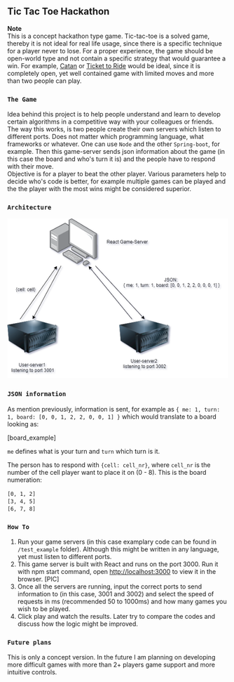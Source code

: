 ## Tic Tac Toe Hackathon

**Note**  
This is a concept hackathon type game. Tic-tac-toe is a solved game, thereby it is not ideal for real life usage, since there is a specific technique for a player never to lose. For a proper experience, the game should be open-world type and not contain a specific strategy that would guarantee a win. For example, [Catan](https://www.catan.com/) or [Ticket to Ride](https://www.daysofwonder.com/tickettoride/en/) would be ideal, since it is completely open, yet well contained game with limited moves and more than two people can play.

### `The Game`

Idea behind this project is to help people understand and learn to develop certain algorithms in a competitive way with your colleagues or friends.  
The way this works, is two people create their own servers which listen to different ports. Does not matter which programming language, what frameworks or whatever. One can use `Node` and the other `Spring-boot`, for example. Then this game-server sends json information about the game (in this case the board and who's turn it is) and the people have to respond with their move.   
Objective is for a player to beat the other player. Various parameters help to decide who's code is better, for example multiple games can be played and the the player with the most wins might be considered superior.

### `Architecture`
  
![Architecture](https://github.com/sonderangebot10/Tic-tac-toe-hackathon-game-react/blob/master/tic-tac-toe-react/src/artwork_/architecture.png)

### `JSON information`

As mention previously, information is sent, for example as `{ me: 1, turn: 1, board: [0, 0, 1, 2, 2, 0, 0, 1] }` which would translate to a board looking as:  

[board_example]

`me` defines what is your turn and `turn` which turn is it.

The person has to respond with `{cell: cell_nr}`, where `cell_nr` is the number of the cell player want to place it on (0 - 8). This is the board numeration:

`[0, 1, 2]`  
`[3, 4, 5]`  
`[6, 7, 8]`  

### `How To`

1. Run your game servers (in this case examplary code can be found in `/test_example` folder). Although this might be written in any language, yet must listen to different ports.
2. This game server is built with React and runs on the port 3000. Run it with npm start command, open [http://localhost:3000](http://localhost:3000) to view it in the browser.
[PIC]
3. Once all the servers are running, input the correct ports to send information to (in this case, 3001 and 3002) and select the speed of requests in ms (recommended 50 to 1000ms) and how many games you wish to be played.
4. Click play and watch the results. Later try to compare the codes and discuss how the logic might be improved.

### `Future plans`

This is only a concept version. In the future I am planning on developing more difficult games with more than 2+ players game support and more intuitive controls.
